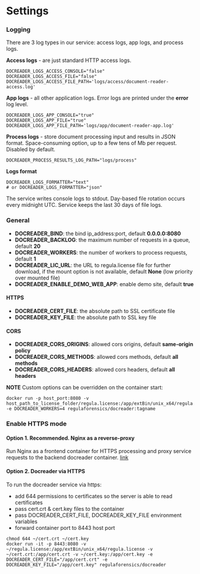 # Settings



### **Logging**

There are 3 log types in our service: access logs, app logs, and process logs.

**Access logs** _-_ are just standard HTTP access logs. 

```text
DOCREADER_LOGS_ACCESS_CONSOLE="false"
DOCREADER_LOGS_ACCESS_FILE="false"
DOCREADER_LOGS_ACCESS_FILE_PATH='logs/access/document-reader-access.log'
```

**App logs** _-_ all other application logs. Error logs are printed under the **error** log level. 

```text
DOCREADER_LOGS_APP_CONSOLE="true"
DOCREADER_LOGS_APP_FILE="true"
DOCREADER_LOGS_APP_FILE_PATH='logs/app/document-reader-app.log'
```

**Process logs** _-_ store document processing input and results in JSON format. Space-consuming option, up to a few tens of Mb per request. Disabled by default.

```text
DOCREADER_PROCESS_RESULTS_LOG_PATH="logs/process"
```

**Logs format**

```text
DOCREADER_LOGS_FORMATTER="text"
# or DOCREADER_LOGS_FORMATTER="json"
```

The service writes console logs to stdout. Day-based file rotation occurs every midnight UTC. Service keeps the last 30 days of file logs.

### General

* **DOCREADER\_BIND**: the bind ip\_address:port, default **0.0.0.0:8080**
* **DOCREADER\_BACKLOG**: the maximum number of requests in a queue, default **20**
* **DOCREADER\_WORKERS**: the number of workers to process requests, default **1**
* **DOCREADER\_LIC\_URL**: the URL to regula.license file for further download, if the mount option is not available, default **None** \(low priority over mounted file\)
* **DOCREADER\_ENABLE\_DEMO\_WEB\_APP**: enable demo site, default **true**

#### HTTPS

* **DOCREADER\_CERT\_FILE**: the absolute path to SSL certificate file
* **DOCREADER\_KEY\_FILE**: the absolute path to SSL key file

#### CORS

* **DOCREADER\_CORS\_ORIGINS**: allowed cors origins, default **same-origin policy**
* **DOCREADER\_CORS\_METHODS**: allowed cors methods, default **all methods**
* **DOCREADER\_CORS\_HEADERS**: allowed cors headers, default **all headers**



**NOTE** Custom options can be overridden on the container start:

```text
docker run -p host_port:8080 -v host_path_to_license_folder/regula.license:/app/extBin/unix_x64/regula.license -e DOCREADER_WORKERS=4 regulaforensics/docreader:tagname
```

### Enable HTTPS mode

#### Option 1. Recommended. Nginx as a reverse-proxy

Run Nginx as a frontend container for HTTPS processing and proxy service requests to the backend docreader container. [link](https://docs.nginx.com/nginx/admin-guide/web-server/reverse-proxy/)

#### Option 2. Docreader via HTTPS

To run the docreader service via https:

* add 644 permissions to certificates so the server is able to read certificates
* pass cert.crt & cert.key files to the container
* pass DOCREADER\_CERT\_FILE, DOCREADER\_KEY\_FILE environment variables
* forward container port to 8443 host port

```text
chmod 644 ~/cert.crt ~/cert.key
docker run -it -p 8443:8080 -v ~/regula.license:/app/extBin/unix_x64/regula.license -v ~/cert.crt:/app/cert.crt -v ~/cert.key:/app/cert.key -e DOCREADER_CERT_FILE="/app/cert.crt" -e DOCREADER_KEY_FILE="/app/cert.key" regulaforensics/docreader
```

### 

